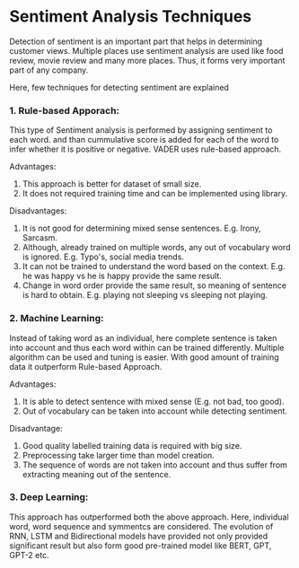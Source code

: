 # Sentiment Analysis Techniques
Detection of sentiment is an important part that helps in determining customer views. Multiple places use sentiment analysis are used like food review, movie review
and many more places. Thus, it forms very important part of any company. 

Here, few techniques for detecting sentiment are explained

### 1. Rule-based Apporach: 
This type of Sentiment analysis is performed by assigning sentiment to each word.
and than cummulative score is added for each of the word to infer whether it is positive or negative. VADER uses rule-based approach.

Advantages:
1. This approach is better for dataset of small size.
2. It does not required training time and can be implemented using library.

Disadvantages:
1. It is not good for determining mixed sense sentences. E.g. Irony, Sarcasm.
2. Although, already trained on multiple words, any out of vocabulary word is ignored. E.g. Typo's, social media trends.
3. It can not be trained to understand the word based on the context. E.g. he was happy vs he is happy provide the same result.
4. Change in word order provide the same result, so meaning of sentence is hard to obtain. E.g. playing not sleeping vs sleeping not playing.

### 2. Machine Learning: 
Instead of taking word as an individual, here complete sentence is taken into account and thus each word within can be trained differently. Multiple algorithm can
be used and tuning is easier. With good amount of training data it outperform Rule-based Approach.

Advantages:
1. It is able to detect sentence with mixed sense (E.g. not bad, too good).
2. Out of vocabulary can be taken into account while detecting sentiment.

Disadvantage:
1. Good quality labelled training data is required with big size.
2. Preprocessing take larger time than model creation.
3. The sequence of words are not taken into account and thus suffer from extracting meaning out of the sentence. 

### 3. Deep Learning:
This approach has outperformed both the above approach. Here, individual word, word sequence and symmentcs are considered. The evolution of RNN, LSTM and 
Bidirectional models have provided not only provided significant result but also form good pre-trained model like BERT, GPT, GPT-2 etc.
